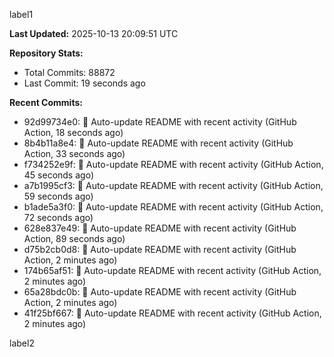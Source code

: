 
label1 
<!-- ACTIVITY_START -->
**Last Updated:** 2025-10-13 20:09:51 UTC

**Repository Stats:**
- Total Commits: 88872
- Last Commit: 19 seconds ago

**Recent Commits:**
- 92d99734e0: 🤖 Auto-update README with recent activity (GitHub Action, 18 seconds ago)
- 8b4b11a8e4: 🤖 Auto-update README with recent activity (GitHub Action, 33 seconds ago)
- f734252e9f: 🤖 Auto-update README with recent activity (GitHub Action, 45 seconds ago)
- a7b1995cf3: 🤖 Auto-update README with recent activity (GitHub Action, 59 seconds ago)
- b1ade5a3f0: 🤖 Auto-update README with recent activity (GitHub Action, 72 seconds ago)
- 628e837e49: 🤖 Auto-update README with recent activity (GitHub Action, 89 seconds ago)
- d75b2cb0d8: 🤖 Auto-update README with recent activity (GitHub Action, 2 minutes ago)
- 174b65af51: 🤖 Auto-update README with recent activity (GitHub Action, 2 minutes ago)
- 65a28bdc0b: 🤖 Auto-update README with recent activity (GitHub Action, 2 minutes ago)
- 41f25bf667: 🤖 Auto-update README with recent activity (GitHub Action, 2 minutes ago)
<!-- ACTIVITY_END -->

label2
